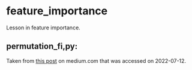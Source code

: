 # feature_importance
Lesson in feature importance.

## permutation_fi,py:

Taken from [this post](https://medium.com/@ali.soleymani.co/stop-using-random-forest-feature-importances-take-this-intuitive-approach-instead-4335205b933f) on medium.com that was accessed on 2022-07-12.
